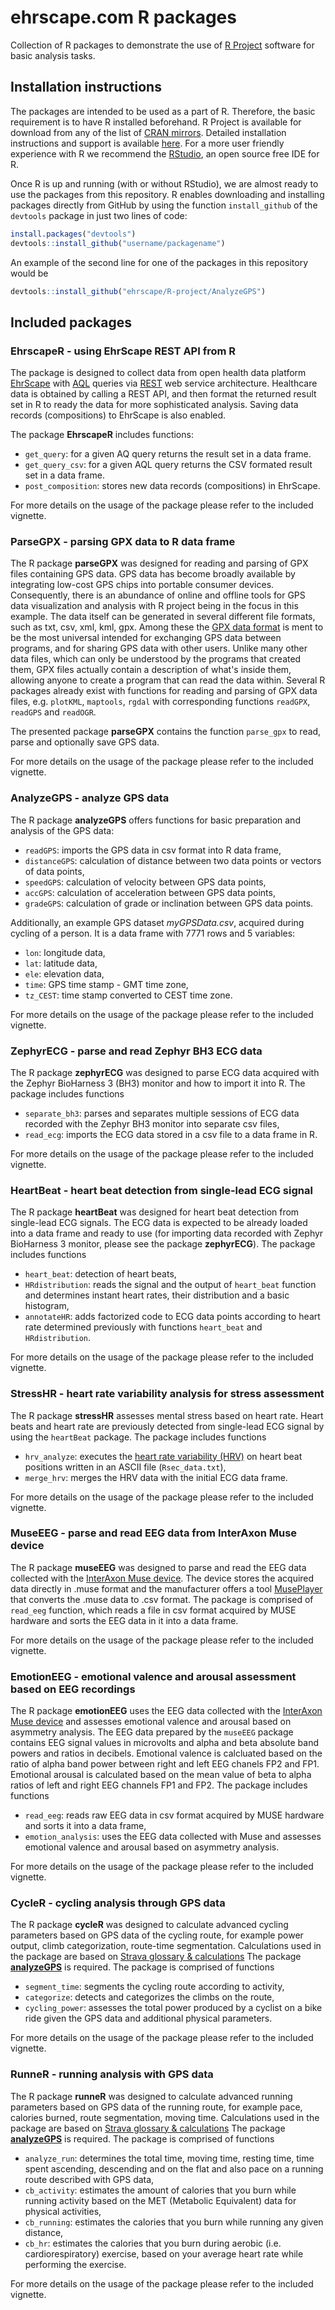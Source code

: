 ehrscape.com R packages
========

Collection of R packages to demonstrate the use of [R Project](https://www.r-project.org/) software for basic analysis tasks. 

Installation instructions
--------

The packages are intended to be used as a part of R. Therefore, the basic requirement is to have R installed beforehand. 
R Project is available for download from any of the list of [CRAN mirrors](https://cran.r-project.org/mirrors.html). 
Detailed installation instructions and support is available [here](https://cran.r-project.org/faqs.html). 
For a more user friendly experience with R we recommend the [RStudio](https://www.rstudio.com/products/RStudio/), an open source free IDE for R. 

Once R is up and running (with or without RStudio), we are almost ready to use the packages from this repository. R enables downloading and installing packages directly from GitHub by using the function `install_github` of the `devtools` package in just two lines of code: 

```r
install.packages("devtools")
devtools::install_github("username/packagename")
```

An example of the second line for one of the packages in this repository would be

```r
devtools::install_github("ehrscape/R-project/AnalyzeGPS")
```

Included packages
-------

### EhrscapeR - using EhrScape REST API from R 

The package is designed to collect data from open health data platform [EhrScape](https://www.ehrscape.com/index.html) with [AQL](http://www.openehr.org/releases/QUERY/latest/docs/AQL/AQL.html) queries via [REST](https://en.wikipedia.org/wiki/Representational_state_transfer) web service architecture. Healthcare data is obtained by calling a REST API, and then format the returned result set in R to ready the data for more sophisticated analysis. Saving data records (compositions) to EhrScape is also enabled.  

The package **EhrscapeR** includes functions: 

* `get_query`: for a given AQ query returns the result set in a data frame. 
* `get_query_csv`: for a given AQL query returns the CSV formated result set in a data frame. 
* `post_composition`: stores new data records (compositions) in EhrScape.

For more details on the usage of the package please refer to the included vignette.

### ParseGPX - parsing GPX data to R data frame

The R package **parseGPX** was designed for reading and parsing of GPX files containing GPS data. 
GPS data has become broadly available by integrating low-cost GPS chips into portable consumer devices. 
Consequently, there is an abundance of online and offline tools for GPS data visualization and analysis with R project being in the focus in this example. 
The data itself can be generated in several different file formats, such as txt, csv, xml, kml, gpx. 
Among these the [GPX data format](http://www.topografix.com/gpx.asp) is ment to be the most universal intended for exchanging GPS data between programs, and for sharing GPS data with other users. 
Unlike many other data files, which can only be understood by the programs that created them, GPX files actually contain a description of what's inside them, allowing anyone to create a program that can read the data within. 
Several R packages already exist with functions for reading and parsing of GPX data files, e.g. `plotKML`, `maptools`, `rgdal` with corresponding functions `readGPX`, `readGPS` and `readOGR`.

The presented package **parseGPX** contains the function `parse_gpx` to read, parse and optionally save GPS data.

For more details on the usage of the package please refer to the included vignette.

### AnalyzeGPS - analyze GPS data

The R package **analyzeGPS** offers functions for basic preparation and analysis of the GPS data: 

* `readGPS`: imports the GPS data in csv format into R data frame,
* `distanceGPS`: calculation of distance between two data points or vectors of data points,
* `speedGPS`: calculation of velocity between GPS data points,
* `accGPS`: calculation of acceleration between GPS data points,
* `gradeGPS`: calculation of grade or inclination between GPS data points.

Additionally, an example GPS dataset *myGPSData.csv*, acquired during cycling of a person. It is a data frame with 7771 rows and 5 variables:

* `lon`: longitude data,
* `lat`: latitude data,
* `ele`: elevation data,
* `time`: GPS time stamp - GMT time zone,
* `tz_CEST`: time stamp converted to CEST time zone. 

For more details on the usage of the package please refer to the included vignette.

### ZephyrECG - parse and read Zephyr BH3 ECG data

The R package **zephyrECG** was designed to parse ECG data acquired with the Zephyr BioHarness 3 (BH3) monitor and how to import it into R. 
The package includes functions

* `separate_bh3`:  parses and separates multiple sessions of ECG data recorded with the Zephyr BH3 monitor into separate csv files,
* `read_ecg`: imports the ECG data stored in a csv file to a data frame in R.

For more details on the usage of the package please refer to the included vignette.

### HeartBeat - heart beat detection from single-lead ECG signal

The R package **heartBeat** was designed for heart beat detection from single-lead ECG signals. 
The ECG data is expected to be already loaded into a data frame and ready to use 
(for importing data recorded with Zephyr BioHarness 3 monitor, please see the package **zephyrECG**). 
The package includes functions

* `heart_beat`: detection of heart beats,
* `HRdistribution`: reads the signal and the output of `heart_beat` function and determines instant heart rates, their distribution and a basic histogram,
* `annotateHR`: adds factorized code to ECG data points according to heart rate determined previously with functions `heart_beat` and `HRdistribution`.

For more details on the usage of the package please refer to the included vignette.

### StressHR - heart rate variability analysis for stress assessment 

The R package **stressHR** assesses mental stress based on heart rate. 
Heart beats and heart rate are previously detected from single-lead ECG signal by using the `heartBeat` package.
The package includes functions

* `hrv_analyze`: executes the [heart rate variability (HRV)](https://en.wikipedia.org/wiki/Heart_rate_variability) on heart beat positions written in an ASCII file (`Rsec_data.txt`),
* `merge_hrv`: merges the HRV data with the initial ECG data frame.

For more details on the usage of the package please refer to the included vignette. 

### MuseEEG - parse and read EEG data from InterAxon Muse device 

The R package **museEEG** was designed to parse and read the EEG data collected with the [InterAxon Muse device](http://www.choosemuse.com/). The device stores the acquired data directly in .muse format and the manufacturer offers a tool [MusePlayer](http://developer.choosemuse.com/research-tools/museplayer) that converts the .muse data to .csv format. 
The package is comprised of `read_eeg` function, which reads a file in csv format acquired by MUSE hardware and sorts the EEG data in it into a data frame.

For more details on the usage of the package please refer to the included vignette. 

### EmotionEEG - emotional valence and arousal assessment based on EEG recordings

The R package **emotionEEG** uses the EEG data collected with the [InterAxon Muse device](http://www.choosemuse.com/) and assesses emotional valence and arousal based on asymmetry analysis. 
The EEG data prepared by the `museEEG` package contains EEG signal values in microvolts and alpha and beta absolute band powers and ratios in decibels. 
Emotional valence is calcluated based on the ratio of alpha band power between right and left EEG chanels FP2 and FP1. 
Emotional arousal is calculated based on the mean value of beta to alpha ratios of left and right EEG channels FP1 and FP2. 
The package includes functions

* `read_eeg`: reads raw EEG data in csv format acquired by MUSE hardware and sorts it into a data frame,
* `emotion_analysis`: uses the EEG data collected with Muse and assesses emotional valence and arousal based on asymmetry analysis.

For more details on the usage of the package please refer to the included vignette.

### CycleR - cycling analysis through GPS data 

The R package **cycleR** was designed to calculate advanced cycling parameters based on GPS data of the cycling route, for example power output, climb categorization, route-time segmentation. 
Calculations used in the package are based on [Strava glossary & calculations](https://strava.zendesk.com/forums/20246821-Strava-Glossary-Calculations)
The package [**analyzeGPS**](https://github.com/ehrscape/R-project/tree/master/AnalyzeGPS) is required.
The package is comprised of functions 
* `segment_time`: segments the cycling route according to activity, 
* `categorize`: detects and categorizes the climbs on the route, 
* `cycling_power`: assesses the total power produced by a cyclist on a bike ride given the GPS data and additional physical parameters.

For more details on the usage of the package please refer to the included vignette. 

### RunneR - running analysis with GPS data

The R package **runneR** was designed to calculate advanced running parameters based on GPS data of the running route, for example pace, calories burned, route segmentation, moving time. 
Calculations used in the package are based on [Strava glossary & calculations](https://strava.zendesk.com/forums/20246821-Strava-Glossary-Calculations)
The package [**analyzeGPS**](https://github.com/ehrscape/R-project/tree/master/AnalyzeGPS) is required.
The package is comprised of functions 
* `analyze_run`: determines the total time, moving time, resting time, time spent ascending, descending and on the flat and also pace on a running route described with GPS data, 
* `cb_activity`: estimates the amount of calories that you burn while running activity based on the MET (Metabolic Equivalent) data for physical activities, 
* `cb_running`: estimates the calories that you burn while running any given distance,
* `cb_hr`: estimates the calories that you burn during aerobic (i.e. cardiorespiratory) exercise, based on your average heart rate while performing the exercise.

For more details on the usage of the package please refer to the included vignette. 
